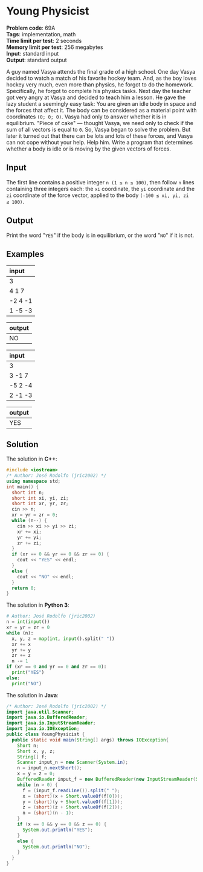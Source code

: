 # Young Physicist
**Problem code**: 69A  
**Tags**: implementation, math  
**Time limit per test**: 2 seconds  
**Memory limit per test**: 256 megabytes  
**Input**: standard input  
**Output**: standard output  

A guy named Vasya attends the final grade of a high school. One day Vasya decided to watch a match of his favorite hockey team. And, as the boy loves hockey very much, even more than physics, he forgot to do the homework. Specifically, he forgot to complete his physics tasks. Next day the teacher got very angry at Vasya and decided to teach him a lesson. He gave the lazy student a seemingly easy task: You are given an idle body in space and the forces that affect it. The body can be considered as a material point with coordinates `(0; 0; 0)`. Vasya had only to answer whether it is in equilibrium. "Piece of cake" — thought Vasya, we need only to check if the sum of all vectors is equal to `0`. So, Vasya began to solve the problem. But later it turned out that there can be lots and lots of these forces, and Vasya can not cope without your help. Help him. Write a program that determines whether a body is idle or is moving by the given vectors of forces.

## Input
The first line contains a positive integer `n (1 ≤ n ≤ 100)`, then follow `n` lines containing three integers each: the `xi` coordinate, the `yi` coordinate and the `zi` coordinate of the force vector, applied to the body `(-100 ≤ xi, yi, zi ≤ 100)`.

## Output
Print the word "`YES`" if the body is in equilibrium, or the word "`NO`" if it is not.

## Examples
| input |
| :--- |
| 3 |
| 4 1 7 |
| -2 4 -1 |
| 1 -5 -3 |

| output |
| :--- |
| NO |

| input |
| :--- |
| 3 |
| 3 -1 7 |
| -5 2 -4 |
| 2 -1 -3 |

| output |
| :--- |
| YES |

## Solution
The solution in **C++**:
```cpp
#include <iostream>
/* Author: José Rodolfo (jric2002) */
using namespace std;
int main() {
  short int n;
  short int xi, yi, zi;
  short int xr, yr, zr;
  cin >> n;
  xr = yr = zr = 0;
  while (n--) {
    cin >> xi >> yi >> zi;
    xr += xi;
    yr += yi;
    zr += zi;
  }
  if (xr == 0 && yr == 0 && zr == 0) {
    cout << "YES" << endl;
  }
  else {
    cout << "NO" << endl;
  }
  return 0;
}
```

The solution in **Python 3**:
```python
# Author: José Rodolfo (jric2002)
n = int(input())
xr = yr = zr = 0
while (n):
  x, y, z = map(int, input().split(" "))
  xr += x
  yr += y
  zr += z
  n -= 1
if (xr == 0 and yr == 0 and zr == 0):
  print("YES")
else:
  print("NO")
```

The solution in **Java**:
```java
/* Author: José Rodolfo (jric2002) */
import java.util.Scanner;
import java.io.BufferedReader;
import java.io.InputStreamReader;
import java.io.IOException;
public class YoungPhysicist {
  public static void main(String[] args) throws IOException{
    Short n;
    Short x, y, z;
    String[] f;
    Scanner input_n = new Scanner(System.in);
    n = input_n.nextShort();
    x = y = z = 0;
    BufferedReader input_f = new BufferedReader(new InputStreamReader(System.in));
    while (n > 0) {
      f = (input_f.readLine()).split(" ");
      x = (short)(x + Short.valueOf(f[0]));
      y = (short)(y + Short.valueOf(f[1]));
      z = (short)(z + Short.valueOf(f[2]));
      n = (short)(n - 1);
    }
    if (x == 0 && y == 0 && z == 0) {
      System.out.println("YES");
    }
    else {
      System.out.println("NO");
    }
  }
}
```